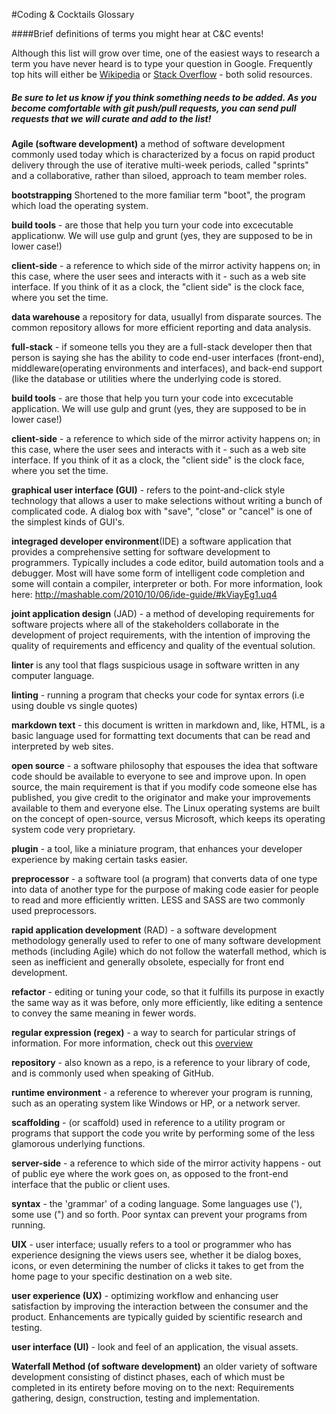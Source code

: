 #Coding & Cocktails Glossary

####Brief definitions of terms you might hear at C&C events!

Although this list will grow over time, one of the easiest ways to research a term you have never heard is to type your question in Google. Frequently top hits will either be [Wikipedia](http://wikipedia.org) or [Stack Overflow](http://stackoverflow.com) - both solid resources. 

##### Be sure to let us know if you think something needs to be added. As you become comfortable with git push/pull requests, you can send pull requests that we will curate and add to the list!

**Agile (software development)** a method of software development commonly used today which is characterized by a focus on rapid product delivery through the use of iterative multi-week periods, called "sprints" and a collaborative, rather than siloed, approach to team member roles. 

**bootstrapping** Shortened to the more familiar term "boot", the program which load the operating system.

**build tools** -  are those that help you turn your code into excecutable applicationw. We will use gulp and grunt (yes, they are supposed to be in lower case!)

**client-side** - a reference to which side of the mirror activity happens on; in this case, where the user sees and interacts with it - such as a web site interface. If you think of it as a clock, the "client side" is the clock face, where you set the time. 

**data warehouse** a repository for data, usuallyl from disparate sources. The common repository allows for more efficient reporting and data analysis.

**full-stack** - if someone tells you they are a full-stack developer then that person is saying she has the ability to code end-user interfaces (front-end), middleware(operating environments and interfaces), and back-end support (like the database or utilities where the underlying code is stored.

**build tools** -  are those that help you turn your code into excecutable application. We will use gulp and grunt (yes, they are supposed to be in lower case!)

**client-side** - a reference to which side of the mirror activity happens on; in this case, where the user sees and interacts with it - such as a web site interface. If you think of it as a clock, the "client side" is the clock face, where you set the time. 

**graphical user interface (GUI)** - refers to the point-and-click style technology that allows a user to make selections without writing a bunch of complicated code. A dialog box with "save", "close" or "cancel" is one of the simplest kinds of GUI's. 

**integraged developer environment**(IDE) a software application that provides a comprehensive setting for software development to programmers.  Typically includes a code editor, build automation tools and a debugger.  Most will have some form of intelligent code completion and some will contain a compiler, interpreter or both. For more information, look here:  http://mashable.com/2010/10/06/ide-guide/#kViayEg1.uq4

**joint application design** (JAD) - a method of developing requirements for software projects where all of the stakeholders collaborate in the development of project requirements, with the intention of improving the quality of requirements and efficency and quality of the eventual solution.

**linter**  is any tool that flags suspicious usage in software written in any computer language.

**linting** - running a program that checks your code for syntax errors (i.e using double vs single quotes)

**markdown text** - this document is written in markdown and, like, HTML, is a basic language used for formatting text documents that can be read and interpreted by web sites.  

**open source** - a software philosophy that espouses the idea that software code should be available to everyone to see and improve upon.  In open source, the main requirement is that if you modify code someone else has published, you give credit to the originator and make your improvements available to them and everyone else. The Linux operating systems are built on the concept of open-source, versus Microsoft, which keeps its operating system code very proprietary. 

**plugin** - a tool, like a miniature program, that enhances your developer experience by making certain tasks easier. 

**preprocessor** - a software tool (a program) that converts data of one type into data of another type for the purpose of making code easier for people to read and more efficiently written.  LESS and SASS are two commonly used preprocessors.

**rapid application development** (RAD) - a software development methodology generally used to refer to one of many software development methods (including Agile) which do not follow the waterfall method, which is seen as inefficient and generally obsolete, especially for front end development.

**refactor** - editing or tuning your code, so that it fulfills its purpose in exactly the same way as it was before, only more efficiently, like editing a sentence to convey the same meaning in fewer words. 

**regular expression (regex)**  - a way to search for particular strings of information.  For more information, check out this [overview](http://www.regular-expressions.info/)

**repository** - also known as a repo, is a reference to your library of code, and is commonly used when speaking of GitHub.

**runtime environment** - a reference to wherever your program is running, such as an operating system like Windows or HP, or a network server. 

**scaffolding** - (or scaffold) used in reference to a utility program or programs that support the code you write by performing some of the less glamorous underlying functions.

**server-side** - a reference to which side of the mirror activity happens - out of public eye where the work goes on, as opposed to the front-end interface that the public or client uses. 

**syntax** - the 'grammar' of a coding language. Some languages use ('), some use (") and so forth. Poor syntax can prevent your programs from running.

**UIX** - user interface; usually refers to a tool or programmer who has experience designing the views users see, whether it be dialog boxes, icons, or even determining the number of clicks it takes to get from the home page to your specific destination on a web site. 

**user experience (UX)** - optimizing workflow and enhancing user satisfaction by improving the interaction between the consumer and the product. Enhancements are typically guided by scientific research and testing. 

**user interface (UI)** - look and feel of an application, the visual assets. 

**Waterfall Method (of software development)** an older variety of software development consisting of distinct phases, each of which must be completed in its entirety before moving on to the next: Requirements gathering, design, construction, testing and implementation.